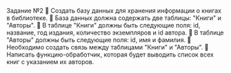 Задание №2
📌 Создать базу данных для хранения информации о книгах в библиотеке.
📌 База данных должна содержать две таблицы: "Книги" и "Авторы".
📌 В таблице "Книги" должны быть следующие поля: id, название, год издания,
количество экземпляров и id автора.
📌 В таблице "Авторы" должны быть следующие поля: id, имя и фамилия.
📌 Необходимо создать связь между таблицами "Книги" и "Авторы".
📌 Написать функцию-обработчик, которая будет выводить список всех книг с
указанием их авторов.